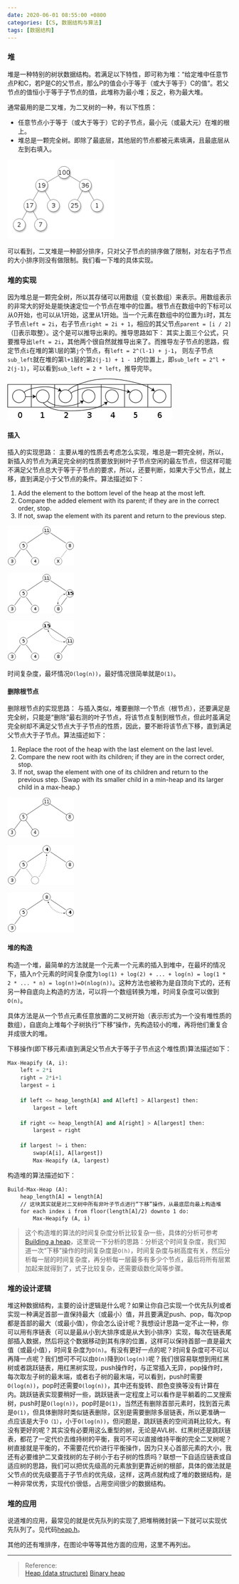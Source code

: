 ```yaml
---
date: 2020-06-01 08:55:00 +0800
categories: [CS, 数据结构与算法]
tags: [数据结构]
---
```


### 堆
堆是一种特别的树状数据结构。若满足以下特性，即可称为堆：“给定堆中任意节点P和C，若P是C的父节点，那么P的值会小于等于（或大于等于）C的值”。若父节点的值恒小于等于子节点的值，此堆称为最小堆；反之，称为最大堆。

通常最用的是二叉堆，为二叉树的一种，有以下性质：
- 任意节点小于等于（或大于等于）它的子节点，最小元（或最大元）在堆的根上。
- 堆总是一颗完全树。即除了最底层，其他层的节点都被元素填满，且最底层从左到右填入。      

![image](/assets/img/data-structure/Max-Heap.png)  

可以看到，二叉堆是一种部分排序，只对父子节点的排序做了限制，对左右子节点的大小排序则没有做限制。我们看一下堆的具体实现。

### 堆的实现
因为堆总是一颗完全树，所以其存储可以用数组（变长数组）来表示。用数组表示的非常大的好处是能快速定位一个节点在堆中的位置。根节点在数组中的下标可以从0开始，也可以从1开始，这里从1开始。当一个元素在数组中的位置为`i`时，其左子节点`left = 2i`，右子节点`right = 2i + 1`，相应的其父节点`parent = [i / 2]`（[]表示取整）。这个是可以推导出来的。推导思路如下：
其实上面三个公式，只要推导出`left = 2i`，其他两个很自然就推导出来了。而推导左子节点的思路，假定节点`i`在堆的第`l`层的第`j`个节点，有`left = 2^(l-1) + j-1`，  则左子节点`sub_left`就在堆的第`l+1`层的第`2(j-1) + 1 - 1`的位置上，即`sub_left = 2^l + 2(j-1)`，可以看到`sub_left = 2 * left`，推导完毕。

![image](/assets/img/data-structure/Binary_tree_in_array.png)       
#### 插入
插入的实现思路： 主要从堆的性质去考虑怎么实现，堆总是一颗完全树，所以，新插入的节点为满足完全树的性质要放到树叶子节点空闲的最左节点，但这样可能不满足父节点总大于等于子节点的要求，所以，还要判断，如果大于父节点，就上移，直到满足小于父节点的条件。算法描述如下：
1. Add the element to the bottom level of the heap at the most left.
2. Compare the added element with its parent; if they are in the correct order, stop.
3. If not, swap the element with its parent and return to the previous step.

![image](/assets/img/data-structure/Heap_add_step1.png) 

![image](/assets/img/data-structure/Heap_add_step2.png)  

![image](/assets/img/data-structure/Heap_add_step3.png)      


时间复杂度，最坏情况`O(log(n))`，最好情况很简单就是`O(1)`。

#### 删除根节点
删除根节点的实现思路： 与插入类似，堆要删除一个节点（根节点），还要满足是完全树，只能是“删除”最右测的叶子节点，将该节点复制到根节点，但此时虽满足完全树却不满足父节点大于子节点的性质，因此，要不断将该节点下移，直到满足父节点大于子节点。算法描述如下：
1. Replace the root of the heap with the last element on the last level.
2. Compare the new root with its children; if they are in the correct order, stop.
3. If not, swap the element with one of its children and return to the previous step. (Swap with its smaller child in a min-heap and its larger child in a max-heap.)

![image](/assets/img/data-structure/Heap_remove_step0.png)       

![image](/assets/img/data-structure/Heap_remove_step1.png)                  

![image](/assets/img/data-structure/Heap_remove_step2.png)                   

#### 堆的构造
构造一个堆，最简单的方法就是一个元素一个元素的插入到堆中，在最坏的情况下，插入n个元素的时间复杂度为`log(1) + log(2) + ... + log(n) = log(1 * 2 * ... * n) = log(n!)=O(nlog(n))`。这种方法也被称为是自顶向下式的，还有另一种自底向上构造的方法，可以将一个数组转换为堆，时间复杂度可以做到`O(n)`。

具体方法是从一个节点元素任意放置的二叉树开始（表示形式为一个没有堆性质的数组），自底向上堆每个子树执行“下移”操作，先构造较小的堆，再将他们重复合并成很大的堆。

下移操作(即下移元素i直到满足父节点大于等于子节点这个堆性质)算法描述如下：

```python
Max-Heapify (A, i):
    left = 2*i
    right = 2*i+1
    largest = i

    if left <= heap_length[A] and A[left] > A[largest] then:
        largest = left
    
    if right <= heap_length[A] and A[right] > A[largest] then:
        largest = right
    
    if largest != i then:
        swap(A[i], A[largest])
        Max-Heapify (A, largest)
```

构造堆的算法描述如下：

```
Build-Max-Heap (A):
    heap_length[A] = length[A]
    // 这块其实就是对二叉树中所有非叶子节点进行“下移”操作，从最底层向最上构造堆
    for each index i from floor(length[A]/2) downto 1 do:
        Max-Heapify (A, i) 
```

>这个构造堆的算法的时间复杂度分析比较复杂一些，具体的分析可参考[Building a heap](https://en.wikipedia.org/wiki/Binary_heap)，这里说一下分析的思路：分析这个时间复杂度，我们知道一次“下移”操作的时间复杂度是`O(h)`，时间复杂度与树高度有关，然后分析每一层的时间复杂度，再分析每一层最多有多少个节点，最后将所有层累加起来就得到了，式子比较复杂，还需要级数化简等步骤。

### 堆的设计逻辑
堆这种数据结构，主要的设计逻辑是什么呢？如果让你自己实现一个优先队列或者实现一种满足首部一直保持最大（或最小）值，并且要满足push、pop，每次pop都是首部的最大（或最小值），你会怎么设计呢？我想设计思路一定不止一种，你可以用有序链表（可以是最从小到大排序或是从大到小排序）实现，每次在链表尾部插入数据，然后将这个数据移动到其有序的位置，这样可以保持首部一直是最大值（或最小值），时间复杂度为`O(n)`。有没有更好一点的呢？时间复杂度可不可以再降一点呢？我们想可不可以由`O(n)`降到`O(log(n))`呢？我们很容易联想到用红黑树或者跳跃链表，用红黑树实现，push操作时，与正常插入无异，pop操作时，每次取左子树的最末端，或者右子树的最末端，可以看到，push时需要`O(log(n))`，pop时还需要`O(log(n))`，其中还有旋转、颜色变换等没有计算在内。跳跃链表实现要稍好一些，跳跃链表一定程度上可以看作是平躺着的二叉搜索树，push时是`O(log(n))`，pop时是`O(1)`，当然还有删除首部元素时，找到首元素是`O(1)`，但具体删除时类似链表删除，区别是需要删除多层链表，所以更准确一点应该是大于`O（1）`，小于`O(log(n))`，但问题是，跳跃链表的空间消耗比较大。有没有更好的呢？其实没有必要用这么重型的树，无论是AVL树、红黑树还是跳跃链表，都花了一定代价去维持树的平衡，我可不可以直接维持平衡的完全二叉树呢？树直接就是平衡的，不需要花代价进行平衡操作，因为只关心首部元素的大小，我还有必要维护二叉查找树的左子树小于右子树的性质吗？联想一下自适应链表或自适应树的思路，我们可以把优先级高的元素放到更靠近树的根部，具体的做法就是父节点的优先级要高于子节点的优先级，这样，这两点就构成了堆的数据结构，是一种非常优秀，实现代价很低，占用空间很少的数据结构。

### 堆的应用
说道堆的应用，最常见的就是优先队列的实现了,把堆稍微封装一下就可以实现优先队列了。见代码[heap.h](https://github.com/superLish/superLish.github.io/blob/master/_posts/data-structure/tree/heap.h)。

其他的还有堆排序，在图论中等等其他方面的应用，这里不再列出。



---

>Reference:                         
[Heap (data structure)](https://en.wikipedia.org/wiki/Heap_(data_structure))        
[Binary heap](https://en.wikipedia.org/wiki/Binary_heap)      